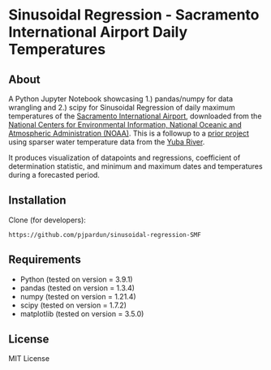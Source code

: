 
# Sinusoidal Regression - Sacramento International Airport Daily Temperatures

## About
A Python Jupyter Notebook showcasing 1.) pandas/numpy for data wrangling and 2.) scipy for Sinusoidal Regression of daily maximum temperatures of the [Sacramento International Airport](https://en.wikipedia.org/wiki/Sacramento_International_Airport), downloaded from the [National Centers for Environmental Information, National Oceanic and Atmospheric Administration (NOAA)](https://www.ncei.noaa.gov/access/search/data-search/daily-summaries?stations=USW00023232). This is a followup to a [prior project](https://github.com/pjpardun/sinusoidal-regression-yuba-river/blob/master/README.md) using sparser water temperature data from the [Yuba River](https://en.wikipedia.org/wiki/Yuba_River).

It produces visualization of datapoints and regressions, coefficient of determination statistic, and minimum and maximum dates and temperatures during a forecasted period.

## Installation
Clone (for developers):
```
https://github.com/pjpardun/sinusoidal-regression-SMF
```
## Requirements 
- Python (tested on version = 3.9.1)
- pandas (tested on version = 1.3.4)
- numpy (tested on version = 1.21.4)
- scipy (tested on version = 1.7.2)
- matplotlib (tested on version = 3.5.0)

## License
MIT License
